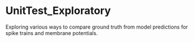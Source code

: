 # UnitTest_Exploratory
Exploring various ways to compare ground truth from model predictions for spike trains and membrane potentials.
